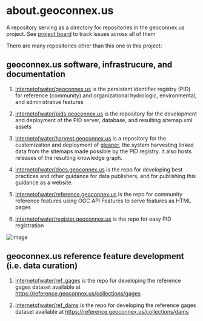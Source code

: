 # about.geoconnex.us
A repository serving as a directory for repositories in the geoconnex.us project. See [project board](https://github.com/orgs/internetofwater/projects/5) to track issues across all of them

There are many repositories other than this one in this project:

## geoconnex.us software, infrastrucure, and documentation

1. [internetofwater/geoconnex.us](https://github.com/internetofwater/geoconnex.us) is the persistent identifier registry (PID) for reference (community) and organizational hydrologic, environmental, and administrative features

2. [internetofwater/pids.geoconnex.us](https://github.com/internetofwater/pids.geoconnex.us) is the repository for the development and deployment of the PID server, database, and resulting sitemap.xml assets

3. [internetofwater/harvest.geoconnex.us](https://github.com/internetofwater/harvest.geoconnex.us) is a repository for the customization and deployment of [gleaner](https://gleaner.io), the system harvesting linked data from the sitemaps made possible by the PID registry. It also hosts releases of the resulting knowledge graph.

4. [internetofwater/docs.geoconnex.us](https://github.com/internetofwater/docs.geoconnex.us) is the repo for developing best practices and other guidance for data publishers, and for publishing this guidance as a website.

5. [internetofwater/reference.geoconnex.us](https://github.com/internetofwater/reference.geoconnex.us) is the repo for community reference features using OGC API Features to serve features as HTML pages
   
7. [internetofwater/register.geoconnex.us](https://github.com/internetofwater/register.geoconnex.us) is the repo for easy PID registration


![image](https://github.com/internetofwater/about.geoconnex.us/assets/40066515/2a035f72-2c8f-4875-bdb3-edf739cbcbec)



## geoconnex.us reference feature development (i.e. data curation)

1. [internetofwater/ref_gages](https://github.com/internetofwater/ref_gages) is the repo for developing the reference gages dataset available at https://reference.geoconnex.us/collections/gages

2. [internetofwater/ref_dams](https://github.com/internetofwater/ref_dams) is the repo for developing the reference gages dataset available at https://reference.geoconnex.us/collections/dams

